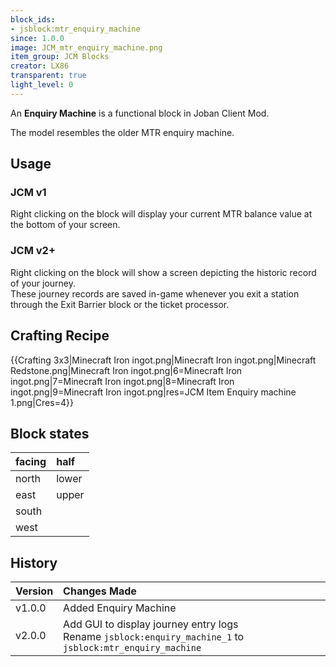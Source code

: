 ```yaml
---
block_ids:
- jsblock:mtr_enquiry_machine
since: 1.0.0
image: JCM_mtr_enquiry_machine.png
item_group: JCM Blocks
creator: LX86
transparent: true
light_level: 0
---
```


An **Enquiry Machine** is a functional block in Joban Client Mod.

The model resembles the older MTR enquiry machine.

## Usage

### JCM v1
Right clicking on the block will display your current MTR balance value at the bottom of your screen.

### JCM v2+
Right clicking on the block will show a screen depicting the historic record of your journey.  
These journey records are saved in-game whenever you exit a station through the Exit Barrier block or the ticket processor.

## Crafting Recipe
{{Crafting 3x3|Minecraft Iron ingot.png|Minecraft Iron ingot.png|Minecraft Redstone.png|Minecraft Iron ingot.png|6=Minecraft Iron ingot.png|7=Minecraft Iron ingot.png|8=Minecraft Iron ingot.png|9=Minecraft Iron ingot.png|res=JCM Item Enquiry machine 1.png|Cres=4}}

## Block states
| facing | half  |
|:-------|:------|
| north  | lower |
| east   | upper |
| south  |       |
| west   |       |

## History
| Version | Changes Made                                                                                                 |
|:--------|:-------------------------------------------------------------------------------------------------------------|
| v1.0.0  | Added Enquiry Machine                                                                                        |
| v2.0.0  | Add GUI to display journey entry logs<br>Rename `jsblock:enquiry_machine_1` to `jsblock:mtr_enquiry_machine` |